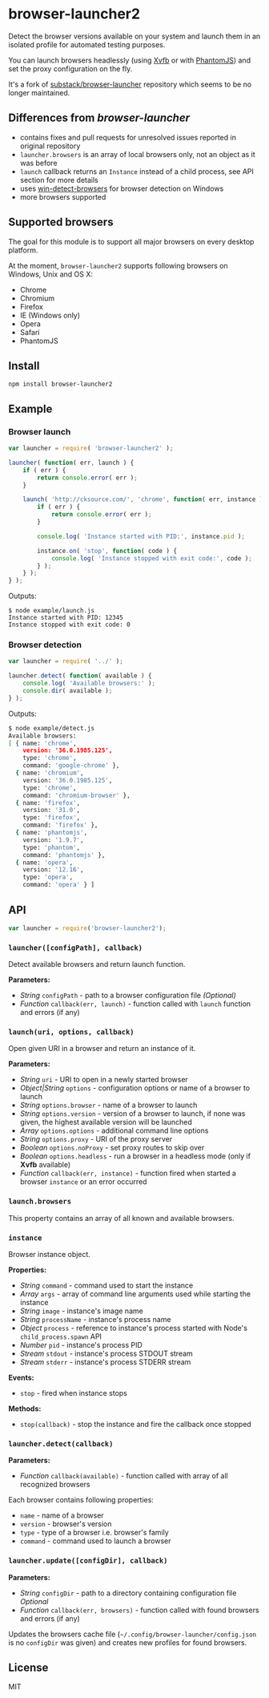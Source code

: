 # browser-launcher2

Detect the browser versions available on your system and launch them in an
isolated profile for automated testing purposes.

You can launch browsers headlessly (using [Xvfb](http://en.wikipedia.org/wiki/Xvfb) or with [PhantomJS](http://phantomjs.org/)) and set
the proxy configuration on the fly.

It's a fork of [substack/browser-launcher](https://github.com/substack/browser-launcher) repository which seems to be no longer maintained.

## Differences from *browser-launcher*

- contains fixes and pull requests for unresolved issues reported in original repository
- `launcher.browsers` is an array of local browsers only, not an object as it was before
- `launch` callback returns an `Instance` instead of a child process, see API section for more details
- uses [win-detect-browsers](https://github.com/vweevers/win-detect-browsers) for browser detection on Windows
- more browsers supported

## Supported browsers

The goal for this module is to support all major browsers on every desktop platform.

At the moment, `browser-launcher2` supports following browsers on Windows, Unix and OS X:

- Chrome
- Chromium
- Firefox
- IE (Windows only)
- Opera
- Safari
- PhantomJS

## Install

```
npm install browser-launcher2
```

## Example

### Browser launch
```js
var launcher = require( 'browser-launcher2' );

launcher( function( err, launch ) {
	if ( err ) {
		return console.error( err );
	}

	launch( 'http://cksource.com/', 'chrome', function( err, instance ) {
		if ( err ) {
			return console.error( err );
		}

		console.log( 'Instance started with PID:', instance.pid );

		instance.on( 'stop', function( code ) {
			console.log( 'Instance stopped with exit code:', code );
		} );
	} );
} );
```

Outputs:

```
$ node example/launch.js 
Instance started with PID: 12345
Instance stopped with exit code: 0
```

### Browser detection
```js
var launcher = require( '../' );

launcher.detect( function( available ) {
	console.log( 'Available browsers:' );
	console.dir( available );
} );
```

Outputs:

```bash
$ node example/detect.js 
Available browsers:
[ { name: 'chrome',
    version: '36.0.1985.125',
    type: 'chrome',
    command: 'google-chrome' },
  { name: 'chromium',
    version: '36.0.1985.125',
    type: 'chrome',
    command: 'chromium-browser' },
  { name: 'firefox',
    version: '31.0',
    type: 'firefox',
    command: 'firefox' },
  { name: 'phantomjs',
    version: '1.9.7',
    type: 'phantom',
    command: 'phantomjs' },
  { name: 'opera',
    version: '12.16',
    type: 'opera',
    command: 'opera' } ]
```


## API

``` js
var launcher = require('browser-launcher2');
```

### `launcher([configPath], callback)`

Detect available browsers and return launch function.

**Parameters:**
- *String* `configPath` - path to a browser configuration file *(Optional)*
- *Function* `callback(err, launch)` - function called with `launch` function and errors (if any)

### `launch(uri, options, callback)`

Open given URI in a browser and return an instance of it.

**Parameters:**
- *String* `uri` - URI to open in a newly started browser
- *Object|String* `options` - configuration options or name of a browser to launch
- *String* `options.browser` - name of a browser to launch
- *String* `options.version` - version of a browser to launch, if none was given, the highest available version will be launched
- *Array* `options.options` - additional command line options
- *String* `options.proxy` - URI of the proxy server
- *Boolean* `options.noProxy` - set proxy routes to skip over
- *Boolean* `options.headless` - run a browser in a headless mode (only if **Xvfb** available)
- *Function* `callback(err, instance)` - function fired when started a browser `instance` or an error occurred

### `launch.browsers`

This property contains an array of all known and available browsers.

### `instance`

Browser instance object.

**Properties:**
- *String* `command` - command used to start the instance
- *Array* `args` - array of command line arguments used while starting the instance
- *String* `image` - instance's image name
- *String* `processName` - instance's process name
- *Object* `process` - reference to instance's process started with Node's `child_process.spawn` API
- *Number* `pid` - instance's process PID
- *Stream* `stdout` - instance's process STDOUT stream
- *Stream* `stderr` - instance's process STDERR stream

**Events:**
- `stop` - fired when instance stops

**Methods:**
- `stop(callback)` - stop the instance and fire the callback once stopped

### `launcher.detect(callback)`

**Parameters:**
- *Function* `callback(available)` - function called with array of all recognized browsers

Each browser contains following properties:
- `name` - name of a browser
- `version` - browser's version
- `type` - type of a browser i.e. browser's family
- `command` - command used to launch a browser

### `launcher.update([configDir], callback)`

**Parameters:**
- *String* `configDir` - path to a directory containing configuration file *Optional*
- *Function* `callback(err, browsers)` - function called with found browsers and errors (if any)
 
Updates the browsers cache file (`~/.config/browser-launcher/config.json` is no `configDir` was given) and creates new profiles for found browsers.

## License

MIT
